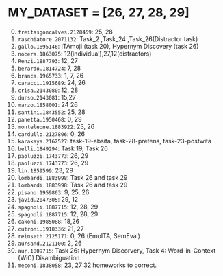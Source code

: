 # MY_DATASET = [26, 27, 28, 29]
0. `freitasgoncalves.2128459`: 25, 28
1. `raschiatore.2071132`: Task_2 ,Task_24 ,Task_26(Distractor task)
2. `gallo.1895146`: ITAmoji (task 20), Hypernym Discovery (task 26)
3. `nocera.1863075`: 12(individual),27,12(distractors)
4. `Renzi.1887793`: 12, 27
5. `berardo.1814724`: 7, 28
6. `branca.1965733`: 1, 7, 26
7. `caracci.1915689`: 24, 26
8. `crisa.2143080`: 12, 28
9. `durso.2143081`: 15,27
10. `marzo.1858001`: 24 26
11. `santini.1843552`: 25, 28
12. `panetta.1950468`: 0, 29
13. `monteleone.1883922`: 23, 26
14. `cardullo.2127806`: 0, 26
15. `karakaya.2162527`: task-19-absita, task-28-pretens, task-23-postwita
16. `belli.1849294`: Task 19, Task 26
17. `paoluzzi.1743773`: 26, 29
18. `paoluzzi.1743773`: 26, 29
19. `lin.1859599`: 23, 29
20. `lombardi.1883998`: Task 26 and task 29
21. `lombardi.1883998`: Task 26 and task 29
22. `pisano.1959863`: 9, 25, 26
23. `javid.2047305`: 29, 12
24. `spagnoli.1887715`: 12, 28, 29
25. `spagnoli.1887715`: 12, 28, 29
26. `cakoni.1985088`: 18,26
27. `cutroni.1918336`: 21, 27
28. `reinseth.2125171`: 0, 26 (EmoITA, SemEval)
29. `aursand.2121100`: 2, 26
30. `aur.1809715`: Task 26: Hypernym Discorvery, Task 4: Word-in-Context (WiC) Disambiguation
31. `meconi.1838058`: 23, 27
32 homeworks to correct.
